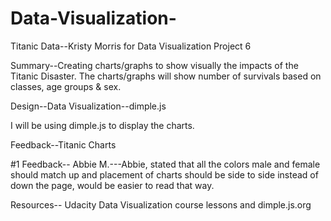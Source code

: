 # Data-Visualization-
Titanic Data--Kristy Morris for Data Visualization Project 6


Summary--Creating charts/graphs to show visually the impacts of the Titanic Disaster.  The charts/graphs will show number of survivals based on classes, age groups & sex.

Design--Data Visualization--dimple.js

I will be using dimple.js to display the charts.

Feedback--Titanic Charts

#1 Feedback-- Abbie M.---Abbie, stated that all the colors male and female should match up and placement of charts should be side to side instead of down the page, would be easier to read that way.

Resources--
Udacity Data Visualization course lessons
and dimple.js.org 

